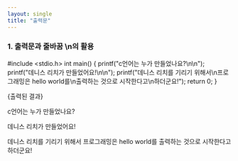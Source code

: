 ```yaml
---
layout: single
title: "출력문"
---
```


### 1. 출력문과 줄바꿈 \n의 활용
#include <stdio.h>
int main()
{
printf("c언어는 누가 만들었나요?\n\n");
printf("데니스 리치가 만들었어요!\n\n");
printf("데니스 리치를 기리기 위해서\n프로그래밍은 hello world를\n출력하는 것으로 시작한다고\n하더군요!");
return 0;
}

{출력된 결과}

c언어는 누가 만들었나요?

데니스 리치가 만들었어요!

데니스 리치를 기리기 위해서
프로그래밍은 hello world를
출력하는 것으로 시작한다고
하더군요!


